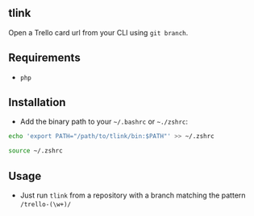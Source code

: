 tlink
-----

Open a Trello card url from your CLI using `git branch`.

## Requirements

- `php`

## Installation

- Add the binary path to your `~/.bashrc` or `~./zshrc`:

```bash
echo 'export PATH="/path/to/tlink/bin:$PATH"' >> ~/.zshrc

source ~/.zshrc
```

## Usage

- Just run `tlink` from a repository with a branch matching the pattern `/trello-(\w+)/`
